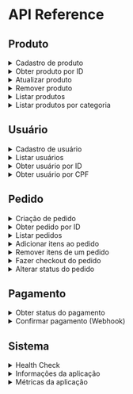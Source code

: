 # API Reference

## Produto

<details>
<summary>
 Cadastro de produto
</summary>

**Método:** POST  
**URI:** `/products`


**Exemplo request:**
```bash
curl -X POST "http://localhost:8000/products" \
  -H "Content-Type: application/json" \
  -d '{"name":"Produto X","category":"Categoria Y","price":99.99,"description":"Descrição do produto","images":[{"url":"http://exemplo.com/img.jpg","description":"Imagem principal","position":1}]}'
```

Resposta: **200 OK**
```json
"/product/1"
```
</details>


<details>
<summary>
 Obter produto por ID
</summary>

**Método:** GET  
**URI:** `/product/{id}`

**Parâmetros:**

*   `id` (path, required): `integer` (int64)

**Exemplo request:**
```bash
curl -X GET "http://localhost:8000/product/1"
```

Resposta: **200 OK**
```json
{
  "name": "Hambúrguer",
  "category": "Lanche",
  "price": 0,
  "description": "Muito saboroso",
  "images": [
    {
      "url": "https://example.com/image.jpg",
      "description": "Imagem do produto",
      "position": 0
    }
  ]
}
```
</details>

<details>
<summary>
Atualizar produto
</summary>

**Método:** PUT  
**URI:** `/product/{id}`

**Parâmetros:**

*   `id` (path, required): `integer` (int64)

**Exemplo request:**
```bash
curl -X PUT "http://localhost:8000/product/1" \
  -H "Content-Type: application/json" \
  -d '{"name":"Produto X","category":"Categoria Y","price":99.99,"description":"Descrição do produto","images":[{"url":"http://exemplo.com/img.jpg","description":"Imagem principal","position":1}]}'
```

Resposta: **200 OK**
```json
"/product/1"
```
</details>

<details>
<summary>
Remover produto
</summary>

**Método:** DELETE  
**URI:** `/product/{id}`

**Parâmetros:**

*   `id` (path, required): `integer` (int64)

**Exemplo request:**
```bash
curl -X DELETE "http://localhost:8000/product/1"
```

Resposta: **200 OK**

(No content)

</details>

<details>
<summary>
Listar produtos
</summary>

**Método:** GET  
**URI:** `/products`

**Parâmetros:**

*   `page` (query, optional): `integer` (int32, default: 0)
*   `size` (query, optional): `integer` (int32, default: 10)

**Exemplo request:**
```bash
curl -X GET "http://localhost:8000/products?page=0&size=10"
```


Resposta: **200 OK**

```json
{
  "totalElements": 0,
  "totalPages": 0,
  "currentPage": 0,
  "elementsPerPage": 0,
  "content": [
    {
      "name": "Hambúrguer",
      "category": "Lanche",
      "price": 0,
      "description": "Muito saboroso",
      "images": [
        {
          "url": "https://example.com/image.jpg",
          "description": "Imagem do produto",
          "position": 0
        }
      ]
    }
  ]
}
```

</details>

<details>
<summary>
Listar produtos por categoria
</summary>

**Método:** GET  
**URI:** `/products/category/{category}`

**Parâmetros:**
*   `category` (path, required): string
*   `page` (query, optional): `integer` (int32, default: 0)
*   `size` (query, optional): `integer` (int32, default: 10)

**Exemplo request:**
```bash
curl -X GET "http://localhost:8000/products/category/lanche?page=0&size=10"
```


Resposta: **200 OK**

```json
{
  "totalElements": 0,
  "totalPages": 0,
  "currentPage": 0,
  "elementsPerPage": 0,
  "content": [
    {
      "name": "Hambúrguer",
      "category": "Lanche",
      "price": 0,
      "description": "Muito saboroso",
      "images": [
        {
          "url": "https://example.com/image.jpg",
          "description": "Imagem do produto",
          "position": 0
        }
      ]
    }
  ]
}
```

</details>

## Usuário

<details>
<summary>
 Cadastro de usuário
</summary>

**Método:** POST  
**URI:** `/users`


**Exemplo request:**
```bash
curl -X POST "http://localhost:8000/users" \
  -H "Content-Type: application/json" \
  -d '{"name":"João","email":"joao@email.com","cpf":"12345678900"}'
```

Resposta: **200 OK**
```json
"/user/1"
```
</details>

<details>
<summary>
Listar usuários
</summary>

**Método:** GET  
**URI:** `/users`

**Parâmetros:**

*   `page` (query, optional): `integer` (int32, default: 0)
*   `size` (query, optional): `integer` (int32, default: 10)

**Exemplo request:**
```bash
curl -X GET "http://localhost:8000/users?page=0&size=10"
```

Resposta: **200 OK**

```json
{
  "totalElements": 0,
  "totalPages": 0,
  "currentPage": 0,
  "elementsPerPage": 0,
  "content": [
    {
      "id": 0,
      "name": "João",
      "email": "joão@gmail.com",
      "cpf": "000.000.000-00"
    }
  ]
}
```

</details>

<details>
<summary>
 Obter usuário por ID
</summary>

**Método:** GET  
**URI:** `/users/{id}`

**Parâmetros:**

*   `id` (path, required): `integer` (int64)

**Exemplo request:**
```bash
curl -X GET "http://localhost:8000/users/1"
```

Resposta: **200 OK**
```json
{
  "id": 0,
  "name": "João",
  "email": "joão@gmail.com",
  "cpf": "000.000.000-00"
}
```
</details>

<details>
<summary>
 Obter usuário por CPF
</summary>

**Método:** GET  
**URI:** `/users/cpf/{cpf}`

**Parâmetros:**

*   `cpf` (path, required): `string`

**Exemplo request:**
```bash
curl -X GET "http://localhost:8000/users/cpf/12345678900"
```

Resposta: **200 OK**
```json
{
  "id": 0,
  "name": "João",
  "email": "joão@gmail.com",
  "cpf": "000.000.000-00"
}
```
</details>

## Pedido

<details>
<summary>
 Criação de pedido
</summary>

**Método:** POST  
**URI:** `/create/orders`


**Exemplo request:**
```bash
curl -X POST "http://localhost:8000/create/orders" \
  -H "Content-Type: application/json" \
  -d '1'
```

Resposta: **200 OK**
```json
"/product/1"
```
</details>

<details>
<summary>
 Obter pedido por ID
</summary>

**Método:** GET  
**URI:** `/order/{orderId}`

**Parâmetros:**

*   `orderId` (path, required): `integer` (int64)

**Exemplo request:**
```bash
curl -X GET "http://localhost:8000/order/1"
```

Resposta: **200 OK**
```json
{
  "id": 0,
  "createdAt": "2025-06-03T14:30:00.000Z",
  "items": [
    {
      "quantity": 0,
      "price": 0,
      "productName": "string"
    }
  ],
  "total": 0,
  "userId": 0
}
```
</details>

<details>
<summary>
Listar pedidos
</summary>

**Método:** GET  
**URI:** `/orders`

**Parâmetros:**

*   `page` (query, optional): `integer` (int32, default: 0)
*   `size` (query, optional): `integer` (int32, default: 10)

**Exemplo request:**
```bash
curl -X GET "http://localhost:8000/orders?page=0&size=10"
```


Resposta: **200 OK**

```json
{
  "totalElements": 0,
  "totalPages": 0,
  "currentPage": 0,
  "elementsPerPage": 0,
  "content": [
    {
      "id": 0,
      "createdAt": "2025-06-03T14:30:00.000Z",
      "items": [
        {
          "quantity": 0,
          "price": 0,
          "productName": "Hambúrguer"
        }
      ],
      "total": 0,
      "userId": 0
    }
  ]
}
```

</details>

<details>
<summary>
 Adicionar itens ao pedido
</summary>

**Método:** POST  
**URI:** `/add-items/{orderId}`

**Parâmetros:**

*   `orderId` (path, required): `integer` (int64)

**Exemplo request:**
```bash
curl -X POST "http://localhost:8000/add-items/1" \
  -H "Content-Type: application/json" \
  -d '[{"productId":2,"quantity":3}]'
```

Resposta: **200 OK**
```json
{
  "id": 0,
  "createdAt": "2025-06-03T14:30:00.000Z",
  "items": [
    {
      "quantity": 0,
      "price": 0,
      "productName": "Produto X"
    }
  ],
  "total": 0,
  "userId": 0
}
```
</details>

<details>
<summary>
 Remover itens de um pedido
</summary>

**Método:** POST  
**URI:** `/remove-items/{orderId}`

**Parâmetros:**

*   `orderId` (path, required): `integer` (int64)

**Exemplo request:**
```bash
curl -X POST "http://localhost:8000/remove-items/1" \
  -H "Content-Type: application/json" \
  -d '[{"productId":2,"quantity":1}]'
```

Resposta: **200 OK**
```json
{
  "id": 0,
  "createdAt": "2025-06-03T14:30:00.000Z",
  "items": [
    {
      "quantity": 0,
      "price": 0,
      "productName": "Produto X"
    }
  ],
  "total": 0,
  "userId": 0
}
```
</details>
<details>
<summary>
 Fazer checkout do pedido
</summary>

**Método:** POST  
**URI:** `/orders/payment/{orderId}`

**Parâmetros:**

* `orderId` (path, required): `integer` (int64)

**Exemplo request:**
```bash
curl -X GET "http://localhost:8000/orders/payment/1"
```
Resposta: **200 OK**

```json
{
  "storeOrderId": "95e2c402-34b4-4b86-838b-71859a0c70e0",
  "paymentId": 1,
  "orderId": 1,
  "qrcodeData": "00020101021243650016COM.MERCADOLIBRE02013063638c84c8c55-050c-4329-a097-526d63fe632b35204000053039865802BR5925IZABEL AAAA DE MELO6007BARUERI62070503***63040B6D1"
}
```

</details>

<details>
<summary>
 Alterar status do pedido
</summary>

**Método:** PUT  
**URI:** `/order/change-status/{orderId}`

**Parâmetros:**

*   `orderId` (path, required): `integer` (int64)

**Exemplo request:**
```bash
curl -X GET "http://localhost:8000/order/change-status/1"
```

Resposta: **200 OK**
```json
{
  "id": 0,
  "statusName": "RECEIVED"
}
```
</details>

## Pagamento

<details>
<summary>
 Obter status do pagamento
</summary>

**Método:** GET  
**URI:** `/api/payment/{paymentId}/status`

**Parâmetros:**

*   `paymentId` (path, required): `integer` (int64)

**Exemplo request:**
```bash
curl -X GET "http://localhost:8000/api/payment/1/status"
```

Resposta: **200 OK**
```json
{
  "paymentId": 1,
  "status": "PENDING"
}
```
</details>

<details>
<summary>
 Confirmar pagamento (Webhook)
</summary>

**Método:** POST  
**URI:** `/api/payment/confirm`

**Exemplo request:**
```bash
curl -X POST "http://localhost:8000/api/payment/confirm" \
  -H "Content-Type: application/json" \
  -d '{"paymentId":1,"status":"CONFIRMED"}'
```

Resposta: **200 OK**

(No content)

</details>

## Sistema

<details>
<summary>
 Health Check
</summary>

**Método:** GET  
**URI:** `/actuator/health`

**Exemplo request:**
```bash
curl -X GET "http://localhost:8000/actuator/health"
```

Resposta: **200 OK**
```json
{
  "status": "UP",
  "components": {
    "db": {
      "status": "UP"
    }
  }
}
```
</details>

<details>
<summary>
 Informações da aplicação
</summary>

**Método:** GET  
**URI:** `/actuator/info`

**Exemplo request:**
```bash
curl -X GET "http://localhost:8000/actuator/info"
```

Resposta: **200 OK**
```json
{
  "app": {
    "name": "TechFood",
    "description": "Sistema de autoatendimento para lanchonete"
  }
}
```
</details>

<details>
<summary>
 Métricas da aplicação
</summary>

**Método:** GET  
**URI:** `/actuator/metrics`

**Exemplo request:**
```bash
curl -X GET "http://localhost:8000/actuator/metrics"
```

Resposta: **200 OK**
```json
{
  "names": [
    "jvm.memory.used",
    "jvm.memory.max",
    "process.cpu.usage"
  ]
}
```
</details>



